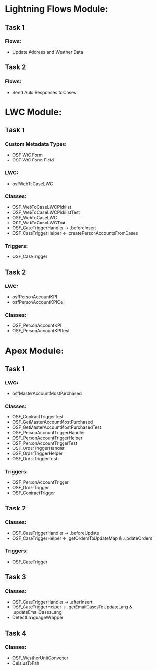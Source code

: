# Lightning Flows Module:
## Task 1
### Flows:
- Update Address and Weather Data
## Task 2
### Flows:
- Send Auto Responses to Cases

# LWC Module:
## Task 1
### Custom Metadata Types:
- OSF WtC Form
- OSF WtC Form Field
### LWC:
- osfWebToCaseLWC
### Classes:
- OSF_WebToCaseLWCPicklist
- OSF_WebToCaseLWCPicklistTest
- OSF_WebToCaseLWC
- OSF_WebToCaseLWCTest
- OSF_CaseTriggerHandler -> .beforeInsert
- OSF_CaseTriggerHelper -> .createPersonAccountsFromCases
### Triggers:
- OSF_CaseTrigger
## Task 2
### LWC:
- osfPersonAccountKPI
- osfPersonAccountKPICell
### Classes:
- OSF_PersonAccountKPI
- OSF_PersonAccountKPITest

# Apex Module:
## Task 1
### LWC:
- osfMasterAccountMostPurchased
### Classes:
- OSF_ContractTriggerTest
- OSF_GetMasterAccountMostPurchased
- OSF_GetMasterAccountMostPurchasedTest
- OSF_PersonAccountTriggerHandler
- OSF_PersonAccountTriggerHelper
- OSF_PersonAccountTriggerTest
- OSF_OrderTriggerHandler
- OSF_OrderTriggerHelper
- OSF_OrderTriggerTest
### Triggers:
- OSF_PersonAccountTrigger
- OSF_OrderTrigger
- OSF_ContractTrigger
## Task 2
### Classes:
- OSF_CaseTriggerHandler -> .beforeUpdate
- OSF_CaseTriggerHelper -> .getOrdersToUpdateMap & .updateOrders
### Triggers:
- OSF_CaseTrigger
## Task 3
### Classes:
- OSF_CaseTriggerHandler -> .afterInsert
- OSF_CaseTriggerHelper -> .getEmailCasesToUpdateLang & .updateEmailCasesLang
- DetectLanguageWrapper
## Task 4
### Classes:
- OSF_WeatherUnitConverter
- CelsiusToFah
